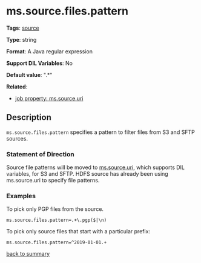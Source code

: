 # ms.source.files.pattern

**Tags**:
[source](https://github.com/linkedin/data-integration-library/blob/master/docs/parameters/categories.md#source-properties)

**Type**: string

**Format**: A Java regular expression

**Support DIL Variables**: No

**Default value**: ".*"

**Related**:
- [job property: ms.source.uri](https://github.com/linkedin/data-integration-library/blob/master/docs/parameters/ms.source.uri.md)

## Description

`ms.source.files.pattern` specifies a pattern to filter files from S3 and SFTP sources.

### Statement of Direction

Source file patterns will be moved to [ms.source.uri](https://github.com/linkedin/data-integration-library/blob/master/docs/parameters/ms.source.uri.md), 
which supports DIL variables, for S3 and SFTP. HDFS source has
already been using ms.source.uri to specify file patterns.  

### Examples

To pick only PGP files from the source.

`ms.source.files.pattern=.+\.pgp($|\n)`

To pick only source files that start with a particular prefix:

`ms.source.files.pattern=^2019-01-01.+`

[back to summary](https://github.com/linkedin/data-integration-library/blob/master/docs/parameters/summary.md#mssourcefilespattern)      
